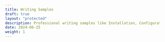 ```yaml
---
title: Writing Samples
draft: true
layout: "protected"
description: Professional writing samples like Installation, Configuration, and Administrator guides for software products.
date: 2024-06-25
weight: 1
---
```

